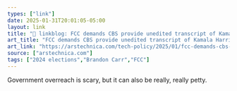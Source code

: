 ```yaml
---
types: ["link"]
date: 2025-01-31T20:01:05-05:00
layout: link
title: "🔗 linkblog: FCC demands CBS provide unedited transcript of Kamala Harris interview'"
art_title: "FCC demands CBS provide unedited transcript of Kamala Harris interview"
art_link: "https://arstechnica.com/tech-policy/2025/01/fcc-demands-cbs-provide-unedited-transcript-of-kamala-harris-interview/"
source: ["arstechnica.com"]
tags: ["2024 elections","Brandon Carr","FCC"]
---
```

Government overreach is scary, but it can also be really, really petty.
